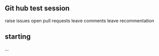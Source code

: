 ## Git hub test session
raise issues
open pull requests
leave comments
leave recommentation

## starting
...

